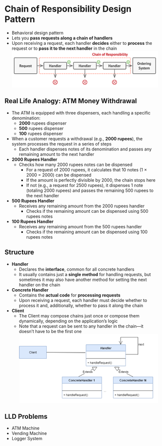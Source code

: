 # Chain of Responsibility Design Pattern
- Behavioral design pattern
- Lets you **pass requests along a chain of handlers**
- Upon receiving a request, each handler **decides** either to **process** the request or to **pass it to the next handler** in the chain
![A1](a1.png)


## Real Life Analogy: ATM Money Withdrawal 
- The ATM is equipped with three dispensers, each handling a specific denomination:
  - **2000** rupees dispenser
  - **500** rupees dispenser
  - **100** rupees dispenser
- When a customer requests a withdrawal (e.g., **2000 rupees**), the system processes the request in a series of steps
  - Each handler dispenses notes of its denomination and passes any remaining amount to the next handler
- **2000 Rupees Handler**
  - Checks how many 2000 rupees notes can be dispensed
    - For a request of 2000 rupees, it calculates that 10 notes (1 × 2000 = 2000) can be dispensed
    - If the amount is perfectly divisible by 2000, the chain stops here
    - If not (e.g., a request for 2500 rupees), it dispenses 1 note (totaling 2000 rupees) and passes the remaining 500 rupees to the next handler
- **500 Rupees Handler**
  - Receives any remaining amount from the 2000 rupees handler
    - Checks if the remaining amount can be dispensed using 500 rupees notes
- **100 Rupees Handler**
  - Receives any remaining amount from the 500 rupees handler
    - Checks if the remaining amount can be dispensed using 100 rupees notes


## Structure
- **Handler**
  - Declares the **interface**, common for all concrete handlers
  - It usually contains just a **single method** for handling requests, but sometimes it may also have another method for setting the next handler on the chain
- **Concrete Handler**
  - Contains the **actual code** for **processing requests**
  - Upon receiving a request, each handler must decide whether to process it and, additionally, whether to pass it along the chain
- **Client**
  - The Client may compose chains just once or compose them dynamically, depending on the application’s logic
  - Note that a request can be sent to any handler in the chain—it doesn’t have to be the first one
![A2](a2.png)


## LLD Problems
- ATM Machine
- Vending Machine
- Logger System 
